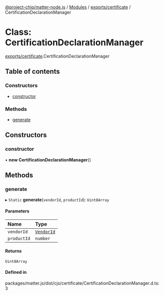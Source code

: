 [@project-chip/matter-node.js](../README.md) / [Modules](../modules.md) / [exports/certificate](../modules/exports_certificate.md) / CertificationDeclarationManager

# Class: CertificationDeclarationManager

[exports/certificate](../modules/exports_certificate.md).CertificationDeclarationManager

## Table of contents

### Constructors

- [constructor](exports_certificate.CertificationDeclarationManager.md#constructor)

### Methods

- [generate](exports_certificate.CertificationDeclarationManager.md#generate)

## Constructors

### constructor

• **new CertificationDeclarationManager**()

## Methods

### generate

▸ `Static` **generate**(`vendorId`, `productId`): `Uint8Array`

#### Parameters

| Name | Type |
| :------ | :------ |
| `vendorId` | [`VendorId`](../modules/exports_datatype.md#vendorid) |
| `productId` | `number` |

#### Returns

`Uint8Array`

#### Defined in

packages/matter.js/dist/cjs/certificate/CertificationDeclarationManager.d.ts:3
